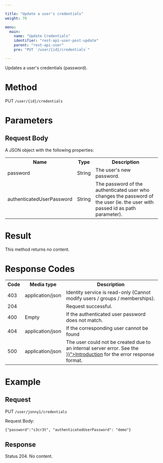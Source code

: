 ```yaml
---

title: "Update a user's credentials"
weight: 70

menu:
  main:
    name: "Update Credentials" 
    identifier: "rest-api-user-post-update"
    parent: "rest-api-user"
    pre: "PUT `/user/{id}/credentials`"

---
```



Updates a user's credentials (password).

# Method

PUT `/user/{id}/credentials`

# Parameters

## Request Body

A JSON object with the following properties:

<table class="table table-striped">
  <tr>
    <th>Name</th>
    <th>Type</th>
    <th>Description</th>
  </tr>
  <tr>
    <td>password</td>
    <td>String</td>
    <td>The user's new password.</td>
  </tr>
  <tr>
    <td>authenticatedUserPassword</td>
    <td>String</td>
    <td>The password of the authenticated user who changes the password of the user (ie. the user with passed id as path parameter).</td>
  </tr>
</table>


# Result

This method returns no content.


# Response Codes

<table class="table table-striped">
  <tr>
    <th>Code</th>
    <th>Media type</th>
    <th>Description</th>
  </tr>
  <tr>
    <td>403</td>
    <td>application/json</td>
    <td>Identity service is read-only (Cannot modify users / groups / memberships).</td>
  </tr>
  <tr>
    <td>204</td>
    <td></td>
    <td>Request successful.</td>
  </tr>
  <tr>
    <td>400</td>
    <td>Empty</td>
    <td>If the authenticated user password does not match.</td>
  </tr>
  <tr>
    <td>404</td>
    <td>application/json</td>
    <td>If the corresponding user cannot be found</td>
  </tr>
  <tr>
    <td>500</td>
    <td>application/json</td>
    <td>The user could not be created due to an internal server error. See the <a href="{{< ref "/reference/rest/overview/_index.md#error-handling" >}}">Introduction</a> for the error response format.</td>
  </tr>
</table>


# Example

## Request

PUT `/user/jonny1/credentials`

Request Body:

    {"password":"s3cr3t", "authenticatedUserPassword": "demo"}

## Response

Status 204. No content.
